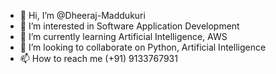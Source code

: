 - 👋 Hi, I’m @Dheeraj-Maddukuri
- 👀 I’m interested in Software Application Development
- 🌱 I’m currently learning Artificial Intelligence, AWS
- 💞️ I’m looking to collaborate on Python, Artificial Intelligence
- 📫 How to reach me (+91) 9133767931

<!---
Dheeraj-Maddukuri/Dheeraj-Maddukuri is a ✨ special ✨ repository because its `README.md` (this file) appears on your GitHub profile.
You can click the Preview link to take a look at your changes.
--->
